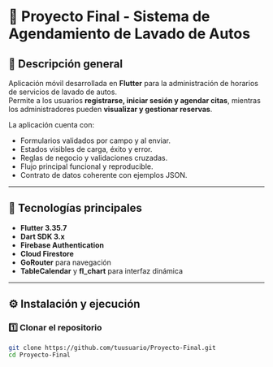 # 🚗 Proyecto Final - Sistema de Agendamiento de Lavado de Autos

## 🧩 Descripción general
Aplicación móvil desarrollada en **Flutter** para la administración de horarios de servicios de lavado de autos.  
Permite a los usuarios **registrarse, iniciar sesión y agendar citas**, mientras los administradores pueden **visualizar y gestionar reservas**.

La aplicación cuenta con:
- Formularios validados por campo y al enviar.
- Estados visibles de carga, éxito y error.
- Reglas de negocio y validaciones cruzadas.
- Flujo principal funcional y reproducible.
- Contrato de datos coherente con ejemplos JSON.

---

## 📱 Tecnologías principales
- **Flutter 3.35.7**
- **Dart SDK 3.x**
- **Firebase Authentication**
- **Cloud Firestore**
- **GoRouter** para navegación
- **TableCalendar** y **fl_chart** para interfaz dinámica

---

## ⚙️ Instalación y ejecución

### 1️⃣ Clonar el repositorio
```bash
git clone https://github.com/tuusuario/Proyecto-Final.git
cd Proyecto-Final
